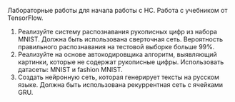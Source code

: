 Лабораторные работы для начала работы с НС. Работа с учебником от TensorFlow.
1. Реализуйте систему распознавания рукописных цифр из набора MNIST. Должна быть использована сверточная сеть. Вероятность правильного распознавания на тестовой выборке больше 99%.
2. Реализуйте на основе автокодировщика алгоритм, выявляющий картинки, которые не содержат рукописные цифры. Использовать датасеты: MNIST и fashion MNIST.
3. Создать нейронную сеть, которая генерирует тексты на русском языке. Должна быть использована рекуррентная сеть с ячейками GRU.
